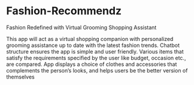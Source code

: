 # Fashion-Recommendz
Fashion Redefined with Virtual Grooming Shopping Assistant

This app will act as a virtual shopping companion with personalized grooming assistance up to date with the latest fashion trends. Chatbot structure ensures the app is simple and user friendly. Various items that satisfy the requirements specified by the user like budget, occasion etc., are compared.  App displays a choice of  clothes and accessories that complements the person’s looks, and helps users be the better version of themselves
